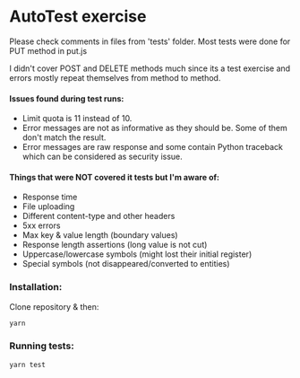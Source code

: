 # AutoTest exercise

Please check comments in files from 'tests' folder.
Most tests were done for PUT method in put.js

I didn't cover POST and DELETE methods much since its a test exercise and errors mostly repeat themselves from method to method.

#### Issues found during test runs:

-   Limit quota is 11 instead of 10.
-   Error messages are not as informative as they should be. Some of them don't match the result. 
-   Error messages are raw response and some contain Python traceback which can be considered as security issue.

#### Things that were NOT covered it tests but I'm aware of:

-   Response time
-   File uploading
-   Different content-type and other headers
-   5xx errors
-   Max key & value length (boundary values)  
-   Response length assertions  (long value is not cut)
-   Uppercase/lowercase symbols (might lost their initial register)
-   Special symbols (not disappeared/converted to entities)


### Installation:

Clone repository & then:

```bash
yarn
```

### Running tests:

```bash
yarn test
```

